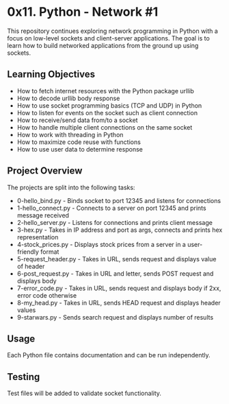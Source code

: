 # 0x11. Python - Network #1

This repository continues exploring network programming in Python with a focus on low-level sockets and client-server applications. The goal is to learn how to build networked applications from the ground up using sockets.

## Learning Objectives

- How to fetch internet resources with the Python package urllib 
- How to decode urllib body response
- How to use socket programming basics (TCP and UDP) in Python 
- How to listen for events on the socket such as client connection
- How to receive/send data from/to a socket 
- How to handle multiple client connections on the same socket
- How to work with threading in Python
- How to maximize code reuse with functions
- How to use user data to determine response

## Project Overview

The projects are split into the following tasks:

- 0-hello_bind.py - Binds socket to port 12345 and listens for connections
- 1-hello_connect.py - Connects to a server on port 12345 and prints message received
- 2-hello_server.py - Listens for connections and prints client message
- 3-hex.py - Takes in IP address and port as args, connects and prints hex representation
- 4-stock_prices.py - Displays stock prices from a server in a user-friendly format
- 5-request_header.py - Takes in URL, sends request and displays value of header
- 6-post_request.py - Takes in URL and letter, sends POST request and displays body
- 7-error_code.py - Takes in URL, sends request and displays body if 2xx, error code otherwise
- 8-my_head.py - Takes in URL, sends HEAD request and displays header values
- 9-starwars.py - Sends search request and displays number of results

## Usage

Each Python file contains documentation and can be run independently.

## Testing 

Test files will be added to validate socket functionality.
